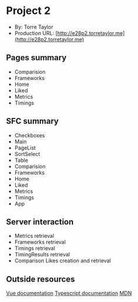# Project 2

- By: Torre Taylor
- Production URL: [http://e28p2.torretaylor.me](http://e28p2.torretaylor.me)

## Pages summary

- Comparision
- Frameworks
- Home
- Liked
- Metrics
- Timings

## SFC summary

- Checkboxes
- Main
- PageList
- SortSelect
- Table
- Comparision
- Frameworks
- Home
- Liked
- Metrics
- Timings
- App

## Server interaction

- Metrics retrieval
- Frameworks retrieval
- Timings retrieval
- TimingResults retrieval
- Comparison Likes creation and retrieval

## Outside resources

[Vue documentation](https://v3.vuejs.org/)
[Typescript documentation](https://www.typescriptlang.org/)
[MDN](https://developer.mozilla.org/en-US/)
